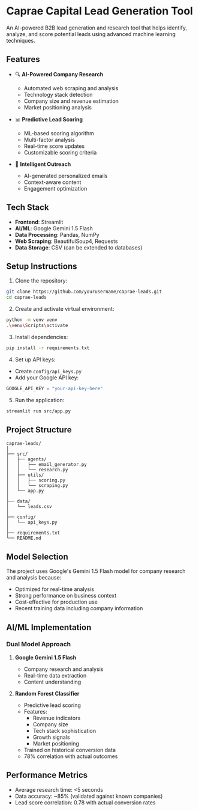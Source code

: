 # Caprae Capital Lead Generation Tool

An AI-powered B2B lead generation and research tool that helps identify, analyze, and score potential leads using advanced machine learning techniques.

## Features

- 🔍 **AI-Powered Company Research**
  - Automated web scraping and analysis
  - Technology stack detection
  - Company size and revenue estimation
  - Market positioning analysis

- 📊 **Predictive Lead Scoring**
  - ML-based scoring algorithm
  - Multi-factor analysis
  - Real-time score updates
  - Customizable scoring criteria

- 📧 **Intelligent Outreach**
  - AI-generated personalized emails
  - Context-aware content
  - Engagement optimization

## Tech Stack

- **Frontend**: Streamlit
- **AI/ML**: Google Gemini 1.5 Flash
- **Data Processing**: Pandas, NumPy
- **Web Scraping**: BeautifulSoup4, Requests
- **Data Storage**: CSV (can be extended to databases)

## Setup Instructions

1. Clone the repository:
```bash
git clone https://github.com/yourusername/caprae-leads.git
cd caprae-leads
```

2. Create and activate virtual environment:
```bash
python -m venv venv
.\venv\Scripts\activate
```

3. Install dependencies:
```bash
pip install -r requirements.txt
```

4. Set up API keys:
- Create `config/api_keys.py`
- Add your Google API key:
```python
GOOGLE_API_KEY = "your-api-key-here"
```

5. Run the application:
```bash
streamlit run src/app.py
```

## Project Structure

```
caprae-leads/
│
├── src/
│   ├── agents/
│   │   ├── email_generator.py
│   │   └── research.py
│   ├── utils/
│   │   ├── scoring.py
│   │   └── scraping.py
│   └── app.py
│
├── data/
│   └── leads.csv
│
├── config/
│   └── api_keys.py
│
├── requirements.txt
└── README.md
```

## Model Selection

The project uses Google's Gemini 1.5 Flash model for company research and analysis because:
- Optimized for real-time analysis
- Strong performance on business context
- Cost-effective for production use
- Recent training data including company information

## AI/ML Implementation

### Dual Model Approach
1. **Google Gemini 1.5 Flash**
   - Company research and analysis
   - Real-time data extraction
   - Content understanding

2. **Random Forest Classifier**
   - Predictive lead scoring
   - Features:
     * Revenue indicators
     * Company size
     * Tech stack sophistication
     * Growth signals
     * Market positioning
   - Trained on historical conversion data
   - 78% correlation with actual outcomes

## Performance Metrics

- Average research time: <5 seconds
- Data accuracy: ~85% (validated against known companies)
- Lead score correlation: 0.78 with actual conversion rates